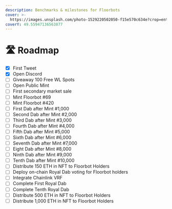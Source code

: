 ```yaml
---
description: Benchmarks & milestones for Floorbots
cover: >-
  https://images.unsplash.com/photo-1529220502050-f15e570c634e?crop=entropy&cs=tinysrgb&fm=jpg&ixid=MnwxOTcwMjR8MHwxfHNlYXJjaHw1fHxmbG9vciUyMHNpZ258ZW58MHx8fHwxNjU5Mjk4NjUy&ixlib=rb-1.2.1&q=80
coverY: 49.55947136563877
---
```


# 🛣 Roadmap

* [x] First Tweet
* [x] Open Discord
* [ ] Giveaway 100 Free WL Spots
* [ ] Open Public Mint
* [ ] First secondary market sale
* [ ] Mint Floorbot #69
* [ ] Mint Floorbot #420
* [ ] First Dab after Mint #1,000
* [ ] Second Dab after Mint #2,000
* [ ] Third Dab after Mint #3,000
* [ ] Fourth Dab after Mint #4,000
* [ ] Fifth Dab after Mint #5,000
* [ ] Sixth Dab after Mint #6,000
* [ ] Seventh Dab after Mint #7,000
* [ ] Eight Dab after Mint #8,000
* [ ] Ninth Dab after Mint #9,000
* [ ] Tenth Dab after Mint #10,000
* [ ] Distribute 150 ETH in NFT to Floorbot Holders
* [ ] Deploy on-chain Royal Dab voting for Floorbot holders
* [ ] Integrate Chainlink VRF
* [ ] Complete First Royal Dab
* [ ] Complete Tenth Royal Dab
* [ ] Distribute 500 ETH in NFT to Floorbot Holders
* [ ] Distribute 1,000 ETH in NFT to Floorbot Holders
